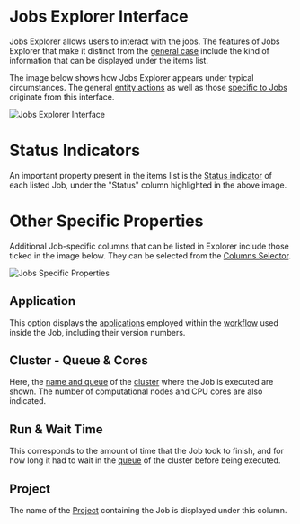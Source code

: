 # Jobs Explorer Interface

Jobs Explorer allows users to interact with the jobs. The features of Jobs Explorer that make it distinct from the [general case](/entities-general/ui/explorer.md) include the kind of information that can be displayed under the items list.

The image below shows how Jobs Explorer appears under typical circumstances. The general [entity actions](/entities-general/actions/overview.md) as well as those [specific to Jobs](../actions/overview.md) originate from this interface.

![Jobs Explorer Interface](/images/jobs-explorer.png "Jobs Explorer Interface")

# Status Indicators

An important property present in the items list is the [Status indicator](../status.md) of each listed Job, under the "Status" column highlighted in the above image. 

# Other Specific Properties

Additional Job-specific columns that can be listed in Explorer include those ticked in the image below. They can be selected from the [Columns Selector](/entities-general/ui/explorer.md#columns-selector).

![Jobs Specific Properties](/images/jobs-properties.png "Jobs Specific Properties")

## Application

This option displays the [applications](/applications/overview.md) employed within the [workflow](/workflows/overview.md) used inside the Job, including their version numbers.

## Cluster - Queue & Cores

Here, the [name and queue](/jobs-designer/compute-tab.md) of the [cluster](/pricing/service-levels.md#clusters-and-premium-hardware) where the Job is executed are shown. The number of computational nodes and CPU cores are also indicated.

## Run & Wait Time

This corresponds to the amount of time that the Job took to finish, and for how long it had to wait in the [queue](/compute/levels-queues.md) of the cluster before being executed.

## Project

The name of the [Project](../projects.md) containing the Job is displayed under this column.

